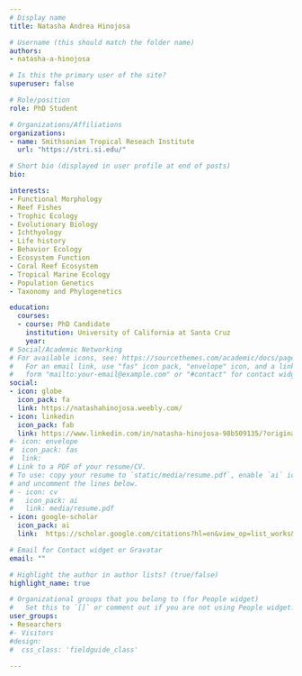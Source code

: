 ```yaml
---
# Display name
title: Natasha Andrea Hinojosa

# Username (this should match the folder name)
authors:
- natasha-a-hinojosa

# Is this the primary user of the site?
superuser: false

# Role/position
role: PhD Student

# Organizations/Affiliations
organizations:
- name: Smithsonian Tropical Reseach Institute
  url: "https://stri.si.edu/"

# Short bio (displayed in user profile at end of posts)
bio: 

interests:
- Functional Morphology
- Reef Fishes
- Trophic Ecology
- Evolutionary Biology
- Ichthyology
- Life history
- Behavior Ecology
- Ecosystem Function
- Coral Reef Ecosystem
- Tropical Marine Ecology
- Population Genetics
- Taxonomy and Phylogenetics

education:
  courses:
  - course: PhD Candidate
    institution: University of California at Santa Cruz
    year:
# Social/Academic Networking
# For available icons, see: https://sourcethemes.com/academic/docs/page-builder/#icons
#   For an email link, use "fas" icon pack, "envelope" icon, and a link in the
#   form "mailto:your-email@example.com" or "#contact" for contact widget.
social:
- icon: globe
  icon_pack: fa
  link: https://natashahinojosa.weebly.com/ 
- icon: linkedin
  icon_pack: fab
  link: https://www.linkedin.com/in/natasha-hinojosa-98b509135/?originalSubdomain=pa 
#- icon: envelope
#  icon_pack: fas
#  link: 
# Link to a PDF of your resume/CV.
# To use: copy your resume to `static/media/resume.pdf`, enable `ai` icons in `params.toml`,
# and uncomment the lines below.
# - icon: cv
#   icon_pack: ai
#   link: media/resume.pdf
- icon: google-scholar
  icon_pack: ai
  link:  https://scholar.google.com/citations?hl=en&view_op=list_works&gmla=AJsN-F7xi4TyymWfAJVVt4_-HcMhoO5EWuGpVGQZVD7Xoc94lFuH_oBFxyVA4wDBafUHCTwPn3uAHQ1PKplvGWefq5sXT4UDFQ&user=xFiXE94AAAAJ 

# Email for Contact widget or Gravatar
email: ""

# Highlight the author in author lists? (true/false)
highlight_name: true

# Organizational groups that you belong to (for People widget)
#   Set this to `[]` or comment out if you are not using People widget.
user_groups:
- Researchers
#- Visitors
#design:
#  css_class: 'fieldguide_class' 

---
```

